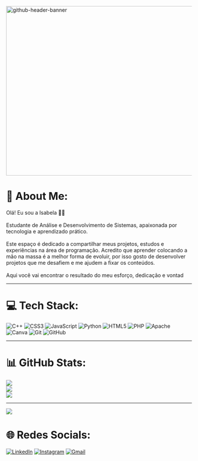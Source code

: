 
<img width="1640" height="460" alt="github-header-banner" src="https://github.com/user-attachments/assets/bf6d4696-ed69-44d3-96da-d8f988c99548" />

# 💫 About Me:
Olá! Eu sou a Isabela 👩‍💻 <br><br>Estudante de Análise e Desenvolvimento de Sistemas, apaixonada por tecnologia e aprendizado prático.<br><br>Este espaço é dedicado a compartilhar meus projetos, estudos e experiências na área de programação. Acredito que aprender colocando a mão na massa é a melhor forma de evoluir, por isso gosto de desenvolver projetos que me desafiem e me ajudem a fixar os conteúdos.<br><br>Aqui você vai encontrar o resultado do meu esforço, dedicação e vontad

----

# 💻 Tech Stack:
![C++](https://img.shields.io/badge/c++-%2300599C.svg?style=for-the-badge&logo=c%2B%2B&logoColor=white) ![CSS3](https://img.shields.io/badge/css3-%231572B6.svg?style=for-the-badge&logo=css3&logoColor=white) ![JavaScript](https://img.shields.io/badge/javascript-%23323330.svg?style=for-the-badge&logo=javascript&logoColor=%23F7DF1E) ![Python](https://img.shields.io/badge/python-3670A0?style=for-the-badge&logo=python&logoColor=ffdd54) ![HTML5](https://img.shields.io/badge/html5-%23E34F26.svg?style=for-the-badge&logo=html5&logoColor=white) ![PHP](https://img.shields.io/badge/php-%23777BB4.svg?style=for-the-badge&logo=php&logoColor=white) ![Apache](https://img.shields.io/badge/apache-%23D42029.svg?style=for-the-badge&logo=apache&logoColor=white) ![Canva](https://img.shields.io/badge/Canva-%2300C4CC.svg?style=for-the-badge&logo=Canva&logoColor=white) ![Git](https://img.shields.io/badge/git-%23F05033.svg?style=for-the-badge&logo=git&logoColor=white) ![GitHub](https://img.shields.io/badge/github-%23121011.svg?style=for-the-badge&logo=github&logoColor=white)

--- 
# 📊 GitHub Stats:
![](https://github-readme-stats.vercel.app/api?username=isabelabalmeida17-spec&theme=dark&hide_border=false&include_all_commits=false&count_private=false)<br/>
![](https://nirzak-streak-stats.vercel.app/?user=isabelabalmeida17-spec&theme=dark&hide_border=false)<br/>
![](https://github-readme-stats.vercel.app/api/top-langs/?username=isabelabalmeida17-spec&theme=dark&hide_border=false&include_all_commits=false&count_private=false&layout=compact)

---
[![](https://visitcount.itsvg.in/api?id=isabelabalmeida17-spec&icon=0&color=0)](https://visitcount.itsvg.in)


# 🌐 Redes Socials:

[![LinkedIn](https://img.shields.io/badge/LinkedIn-0077B5?style=for-the-badge&logo=linkedin&logoColor=white)](https://www.linkedin.com/in/isabela-almeida-a953a2181)
[![Instagram](https://img.shields.io/badge/Instagram-E4405F?style=for-the-badge&logo=instagram&logoColor=white)](https://www.instagram.com/isabelaxksk)
[![Gmail](https://img.shields.io/badge/Gmail-D14836?style=for-the-badge&logo=gmail&logoColor=white)](mailto:isabelabalmeida17@gmail.com)
